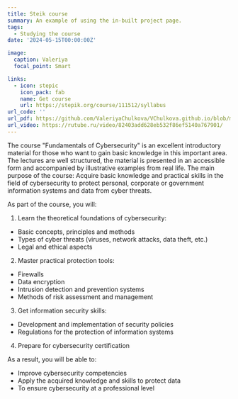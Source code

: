 ```yaml
---
title: Steik course
summary: An example of using the in-built project page.
tags:
  - Studying the course
date: '2024-05-15T00:00:00Z'

image:
  caption: Valeriya
  focal_point: Smart

links:
  - icon: stepic
    icon_pack: fab
    name: Get course
    url: https://stepik.org/course/111512/syllabus
url_code: ''
url_pdf: https://github.com/ValeriyaChulkova/VChulkova.github.io/blob/main/content/project/example/stepik.pdf
url_video: https://rutube.ru/video/82403add628eb532f86ef5140a767901/
---
```


The course "Fundamentals of Cybersecurity" is an excellent introductory material for those who want to gain basic knowledge in this important area. The lectures are well structured, the material is presented in an accessible form and accompanied by illustrative examples from real life.
The main purpose of the course:
Acquire basic knowledge and practical skills in the field of cybersecurity to protect personal, corporate or government information systems and data from cyber threats.

As part of the course, you will:

1. Learn the theoretical foundations of cybersecurity:
- Basic concepts, principles and methods
- Types of cyber threats (viruses, network attacks, data theft, etc.)
- Legal and ethical aspects

2. Master practical protection tools:
- Firewalls
- Data encryption 
- Intrusion detection and prevention systems
- Methods of risk assessment and management

3. Get information security skills:
- Development and implementation of security policies 
- Regulations for the protection of information systems

4. Prepare for cybersecurity certification

As a result, you will be able to:
- Improve cybersecurity competencies
- Apply the acquired knowledge and skills to protect data
- To ensure cybersecurity at a professional level

